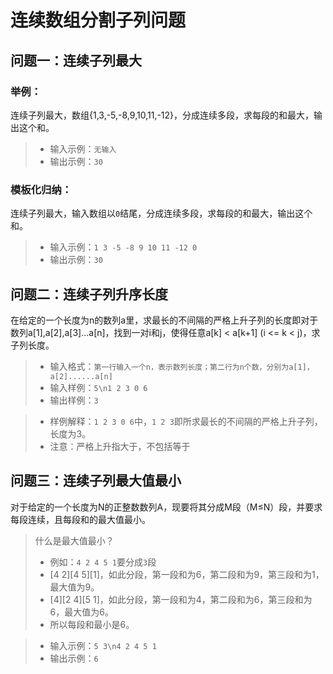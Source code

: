# 连续数组分割子列问题
## 问题一：连续子列最大
### 举例：
连续子列最大，数组{1,3,-5,-8,9,10,11,-12}，分成连续多段，求每段的和最大，输出这个和。
>- 输入示例：`无输入`
>- 输出示例：`30`
### 模板化归纳：
连续子列最大，输入数组以`0`结尾，分成连续多段，求每段的和最大，输出这个和。
>- 输入示例：`1 3 -5 -8 9 10 11 -12 0`
>- 输出示例：`30`
## 问题二：连续子列升序长度
在给定的一个长度为n的数列a里，求最长的不间隔的严格上升子列的长度即对于数列a[1],a[2],a[3]...a[n]，找到一对i和j，使得任意a[k] < a[k+1] (i <= k < j)，求子列长度。
>- 输入格式：`第一行输入一个n，表示数列长度；第二行为n个数，分别为a[1]，a[2]......a[n]`
>- 输入样例：`5\n1 2 3 0 6`
>- 输出样例：`3`

>- 样例解释：`1 2 3 0 6`中，`1 2 3`即所求最长的不间隔的严格上升子列，长度为3。
>- 注意：严格上升指大于，不包括等于
## 问题三：连续子列最大值最小
对于给定的一个长度为N的正整数数列A，现要将其分成M段（M≤N）段，并要求每段连续，且每段和的最大值最小。
>什么是最大值最小？
>- 例如：`4 2 4 5 1`要分成`3`段
>- [4 2][4 5][1]，如此分段，第一段和为6，第二段和为9，第三段和为1，最大值为9。
>- [4][2 4][5 1]，如此分段，第一段和为4，第二段和为6，第三段和为6，最大值为6。
>- 所以每段和最小是6。

>- 输入示例：`5 3\n4 2 4 5 1`
>- 输出示例：`6`
